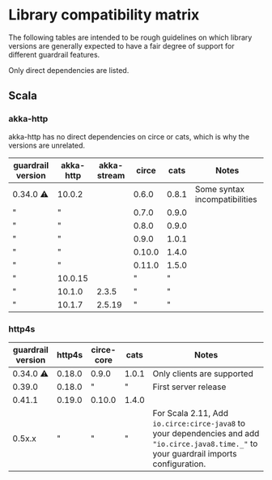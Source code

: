 # Library compatibility matrix

The following tables are intended to be rough guidelines on which library
versions are generally expected to have a fair degree of support for
different guardrail features.

Only direct dependencies are listed.

## Scala

### akka-http

akka-http has no direct dependencies on circe or cats, which is why the versions are unrelated.

guardrail version | akka-http | akka-stream | circe  | cats  | Notes
----------------- | --------- | ----------- | ------ | ----- | -----
0.34.0 ⚠          | 10.0.2    |             | 0.6.0  | 0.8.1 | Some syntax incompatibilities
 "                |  "        |             | 0.7.0  | 0.9.0 |
 "                |  "        |             | 0.8.0  | 0.9.0 |
 "                |  "        |             | 0.9.0  | 1.0.1 |
 "                |  "        |             | 0.10.0 | 1.4.0 |
 "                |  "        |             | 0.11.0 | 1.5.0 |
 "                | 10.0.15   |             |  "     |  "    |
 "                | 10.1.0    | 2.3.5       |  "     |  "    |
 "                | 10.1.7    | 2.5.19      |  "     |  "    |

### http4s

guardrail version | http4s | circe-core | cats  | Notes
----------------- | ------ | ---------- | ----- | -----
0.34.0 ⚠          | 0.18.0 | 0.9.0      | 1.0.1 | Only clients are supported
0.39.0            | 0.18.0 |  "         |  "    | First server release
0.41.1            | 0.19.0 | 0.10.0     | 1.4.0 |
0.5x.x            |  "     |  "         |  "    | For Scala 2.11, Add `io.circe:circe-java8` to your dependencies and add `"io.circe.java8.time._"` to your guardrail imports configuration.
